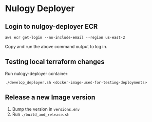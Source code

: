 # Nulogy Deployer

## Login to nulgoy-deployer ECR

```
aws ecr get-login --no-include-email --region us-east-2
```

Copy and run the above command output to log in.

## Testing local terraform changes

Run nulogy-deployer container:

```
./develop_deployer.sh <docker-image-used-for-testing-deployments>
```

## Release a new Image version

1. Bump the version in `versions.env`
1. Run `./build_and_release.sh`
